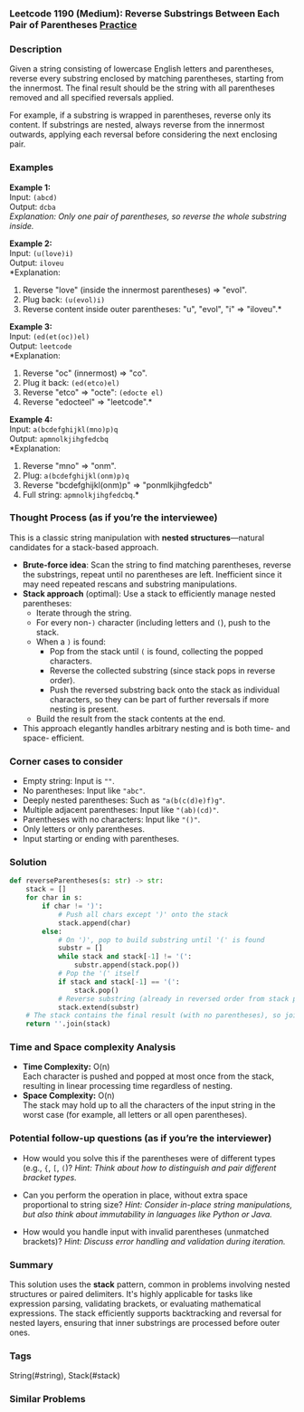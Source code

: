 ### Leetcode 1190 (Medium): Reverse Substrings Between Each Pair of Parentheses [Practice](https://leetcode.com/problems/reverse-substrings-between-each-pair-of-parentheses)

### Description  
Given a string consisting of lowercase English letters and parentheses, reverse every substring enclosed by matching parentheses, starting from the innermost. The final result should be the string with all parentheses removed and all specified reversals applied.

For example, if a substring is wrapped in parentheses, reverse only its content. If substrings are nested, always reverse from the innermost outwards, applying each reversal before considering the next enclosing pair.

### Examples  

**Example 1:**  
Input: `(abcd)`  
Output: `dcba`  
*Explanation: Only one pair of parentheses, so reverse the whole substring inside.*

**Example 2:**  
Input: `(u(love)i)`  
Output: `iloveu`  
*Explanation:  
1. Reverse "love" (inside the innermost parentheses) ⇒ "evol".
2. Plug back: `(u(evol)i)`
3. Reverse content inside outer parentheses: "u", "evol", "i" ⇒ "iloveu".*

**Example 3:**  
Input: `(ed(et(oc))el)`  
Output: `leetcode`  
*Explanation:  
1. Reverse "oc" (innermost) ⇒ "co".
2. Plug it back: `(ed(etco)el)`
3. Reverse "etco" ⇒ "octe": `(edocte el)`
4. Reverse "edocteel" ⇒ "leetcode".*

**Example 4:**  
Input: `a(bcdefghijkl(mno)p)q`  
Output: `apmnolkjihgfedcbq`  
*Explanation:  
1. Reverse "mno" ⇒ "onm".
2. Plug: `a(bcdefghijkl(onm)p)q`
3. Reverse "bcdefghijkl(onm)p" ⇒ "ponmlkjihgfedcb"
4. Full string: `apmnolkjihgfedcbq`.*

### Thought Process (as if you’re the interviewee)  
This is a classic string manipulation with **nested structures**—natural candidates for a stack-based approach.

- **Brute-force idea**: Scan the string to find matching parentheses, reverse the substrings, repeat until no parentheses are left. Inefficient since it may need repeated rescans and substring manipulations.
- **Stack approach** (optimal): Use a stack to efficiently manage nested parentheses:
  - Iterate through the string.  
  - For every non-`)` character (including letters and `(`), push to the stack.
  - When a `)` is found:
    - Pop from the stack until `(` is found, collecting the popped characters.
    - Reverse the collected substring (since stack pops in reverse order).
    - Push the reversed substring back onto the stack as individual characters, so they can be part of further reversals if more nesting is present.
  - Build the result from the stack contents at the end.
- This approach elegantly handles arbitrary nesting and is both time- and space- efficient.

### Corner cases to consider  
- Empty string: Input is `""`.
- No parentheses: Input like `"abc"`.
- Deeply nested parentheses: Such as `"a(b(c(d)e)f)g"`.
- Multiple adjacent parentheses: Input like `"(ab)(cd)"`.
- Parentheses with no characters: Input like `"()"`.
- Only letters or only parentheses.
- Input starting or ending with parentheses.

### Solution

```python
def reverseParentheses(s: str) -> str:
    stack = []
    for char in s:
        if char != ')':
            # Push all chars except ')' onto the stack
            stack.append(char)
        else:
            # On ')', pop to build substring until '(' is found
            substr = []
            while stack and stack[-1] != '(':
                substr.append(stack.pop())
            # Pop the '(' itself
            if stack and stack[-1] == '(':
                stack.pop()
            # Reverse substring (already in reversed order from stack pops)
            stack.extend(substr)
    # The stack contains the final result (with no parentheses), so join and return
    return ''.join(stack)
```

### Time and Space complexity Analysis  

- **Time Complexity:** O(n)  
  Each character is pushed and popped at most once from the stack, resulting in linear processing time regardless of nesting.
- **Space Complexity:** O(n)  
  The stack may hold up to all the characters of the input string in the worst case (for example, all letters or all open parentheses).

### Potential follow-up questions (as if you’re the interviewer)  

- How would you solve this if the parentheses were of different types (e.g., `{`, `[`, `(`)?
  *Hint: Think about how to distinguish and pair different bracket types.*
  
- Can you perform the operation in place, without extra space proportional to string size?
  *Hint: Consider in-place string manipulations, but also think about immutability in languages like Python or Java.*

- How would you handle input with invalid parentheses (unmatched brackets)?
  *Hint: Discuss error handling and validation during iteration.*

### Summary
This solution uses the **stack** pattern, common in problems involving nested structures or paired delimiters. It's highly applicable for tasks like expression parsing, validating brackets, or evaluating mathematical expressions. The stack efficiently supports backtracking and reversal for nested layers, ensuring that inner substrings are processed before outer ones.

### Tags
String(#string), Stack(#stack)

### Similar Problems
